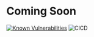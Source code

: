 # Coming Soon

    
[![Known Vulnerabilities](https://snyk.io/test/github/eXigentCoder/dobby/badge.svg?targetFile=packages/example/package/package.json)](https://snyk.io/test/github/eXigentCoder/dobby?targetFile=packages/example/package/package.json)
![CICD](https://github.com/eXigentCoder/dobby/workflows/Continuous%20Integration%20And%20Deployment/badge.svg)